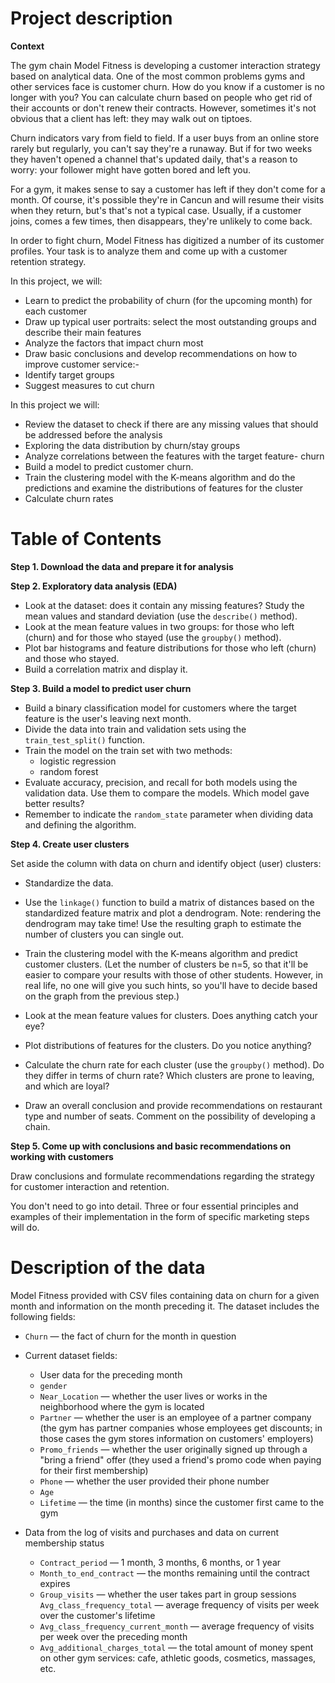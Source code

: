 # Project description

**Context**

The gym chain Model Fitness is developing a customer interaction strategy based on analytical data.
One of the most common problems gyms and other services face is customer churn. How do you know if a customer is no longer with you? You can calculate churn based on people who get rid of their accounts or don't renew their contracts. However, sometimes it's not obvious that a client has left: they may walk out on tiptoes.


Churn indicators vary from field to field. If a user buys from an online store rarely but regularly, you can't say they're a runaway. But if for two weeks they haven't opened a channel that's updated daily, that's a reason to worry: your follower might have gotten bored and left you.

For a gym, it makes sense to say a customer has left if they don't come for a month. Of course, it's possible they're in Cancun and will resume their visits when they return, but's that's not a typical case. Usually, if a customer joins, comes a few times, then disappears, they're unlikely to come back.

In order to fight churn, Model Fitness has digitized a number of its customer profiles. Your task is to analyze them and come up with a customer retention strategy.

In this project, we will:
- Learn to predict the probability of churn (for the upcoming month) for each customer
- Draw up typical user portraits: select the most outstanding groups and describe their main features
- Analyze the factors that impact churn most
- Draw basic conclusions and develop recommendations on how to improve customer service:- 
- Identify target groups
- Suggest measures to cut churn

In this project we will:

- Review the dataset to check if there are any missing values that should be addressed before the analysis
- Exploring the data distribution by churn/stay groups 
- Analyze correlations between the features with the target feature- churn
- Build a model to predict customer churn.
- Train the clustering model with the K-means algorithm and do the predictions and examine the distributions of features for the cluster
- Calculate churn rates

# Table of Contents

**Step 1. Download the data and prepare it for analysis**
    
    
   
**Step 2. Exploratory data analysis (EDA)**

- Look at the dataset: does it contain any missing features? Study the mean values and standard deviation (use the `describe()` method).
- Look at the mean feature values in two groups: for those who left (churn) and for those who stayed (use the `groupby()` method).
- Plot bar histograms and feature distributions for those who left (churn) and those who stayed.
- Build a correlation matrix and display it.



**Step 3. Build a model to predict user churn** 

- Build a binary classification model for customers where the target feature is the user's leaving next month.
- Divide the data into train and validation sets using the `train_test_split()` function.
- Train the model on the train set with two methods:
    - logistic regression
    - random forest
- Evaluate accuracy, precision, and recall for both models using the validation data. Use them to compare the models. Which model gave better results?
- Remember to indicate the `random_state` parameter when dividing data and defining the algorithm.


**Step 4. Create user clusters**

Set aside the column with data on churn and identify object (user) clusters:
- Standardize the data.
- Use the `linkage()` function to build a matrix of distances based on the standardized feature matrix and plot a dendrogram. Note: rendering the dendrogram may take time! Use the resulting graph to estimate the number of clusters you can single out.
- Train the clustering model with the K-means algorithm and predict customer clusters. (Let the number of clusters be n=5, so that it'll be easier to compare your results with those of other students. However, in real life, no one will give you such hints, so you'll have to decide based on the graph from the previous step.)
- Look at the mean feature values for clusters. Does anything catch your eye?
- Plot distributions of features for the clusters. Do you notice anything?
- Calculate the churn rate for each cluster (use the `groupby()` method). Do they differ in terms of churn rate? Which clusters are prone to leaving, and which are loyal?

- Draw an overall conclusion and provide recommendations on restaurant type and number of seats. Comment on the possibility of developing a chain.

**Step 5. Come up with conclusions and basic recommendations on working with customers**

Draw conclusions and formulate recommendations regarding the strategy for customer interaction and retention.


You don't need to go into detail. Three or four essential principles and examples of their implementation in the form of specific marketing steps will do.

# Description of the data

Model Fitness provided with CSV files containing data on churn for a given month and information on the month preceding it. The dataset includes the following fields:

- `Churn` — the fact of churn for the month in question
- Current dataset fields:
    - User data for the preceding month
    - `gender`
    - `Near_Location` — whether the user lives or works in the neighborhood where the gym is located
    - `Partner` — whether the user is an employee of a partner company (the gym has partner companies whose employees get discounts; in those cases the gym stores information on customers' employers)
    - `Promo_friends` — whether the user originally signed up through a "bring a friend" offer (they used a friend's promo code when paying for their first membership)
    - `Phone` — whether the user provided their phone number
    - `Age`
    - `Lifetime` — the time (in months) since the customer first came to the gym


- Data from the log of visits and purchases and data on current membership status
    - `Contract_period` — 1 month, 3 months, 6 months, or 1 year
    - `Month_to_end_contract` — the months remaining until the contract expires
    - `Group_visits` — whether the user takes part in group sessions
    `Avg_class_frequency_total` — average frequency of visits per week over the customer's lifetime
    - `Avg_class_frequency_current_month` — average frequency of visits per week over the preceding month
    - `Avg_additional_charges_total` — the total amount of money spent on other gym services: cafe, athletic goods, cosmetics, massages, etc.
